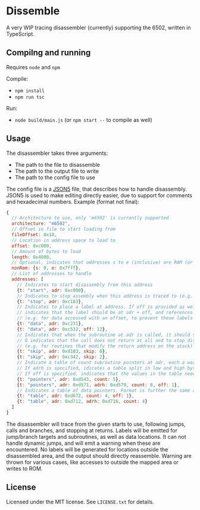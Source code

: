# Dissemble

A very WIP tracing disassembler (currently) supporting the 6502, written in TypeScript.

## Compilng and running

Requires `node` and `npm`

Compile:
- `npm install`
- `npm run tsc`

Run:
- `node build/main.js` (or `npm start --` to compile as well)

## Usage

The disassembler takes three arguments:
- The path to the file to disassemble
- The path to the output file to write
- The path to the config file to use

The config file is a [JSON5](https://json5.org) file, that describes how to handle disassembly.
JSON5 is used to make editing directly easier, due to support for comments and hexadecimal numbers.
Example (format not final):
```javascript
{
  // Architecture to use, only 'm6502' is currently supported
  architecture: "m6502",
  // Offset in file to start loading from
  fileOffset: 0x10,
  // Location in address space to load to
  offset: 0xc000,
  // Amount of bytes to load
  length: 0x4000,
  // Optional, indicates that addresses s to e (inclusive) are RAM (or otherwise not ROM), so expected to be written.
  nonRom: {s: 0, e: 0x7fff},
  // List of addresses to handle
  addresses: [
    // Indicates to start disassembly from this address
    {t: "start", adr: 0xc000},
    // Indicates to stop assembly when this address is traced to (e.g. to handle 'branch always' situations)
    {t: "stop", adr: 0xc183},
    // Indicates to place a label at address. If off is provided as well,
    // indicates that the label should be at adr + off, and references to use label - off
    // (e.g. for data accessed with an offset, to prevent these labels to be placed at the wrong spot)
    {t: "data", adr: 0xc231},
    {t: "data", adr: 0xc532, off: 12},
    // Indicates that when the subroutine at adr is called, it should skip that amount of bytes.
    // 0 indicates that the call does not return at all and to stop disassemly there
    // (e.g. for routines that modify the return address on the stack)
    {t: "skip", adr: 0xd103, skip: 0},
    {t: "skip", adr: 0xc342, skip: 2},
    // Indicate a table of count subroutine pointers at adr, each a word, each of which will be disassembled from.
    // If adrh is specified, idicates a table split in low and high bytes instead, with the high bytes at adrh.
    // If off is specified, indicates that the values in the table need this offset for the actual locations
    {t: "pointers", adr: 0xd543, count: 5},
    {t: "pointers", adr: 0xd571, adrh: 0xd579, count: 8, off: 1},
    // Indicates a table of data pointers. Format is further the same as for subroutine pointers
    {t: "table", adr: 0xd672, count: 4, off: 1},
    {t: "table", adr: 0xd712, adrh: 0xd716, count: 4}
  ]
}
```

The disassembler will trace from the given starts to use, following jumps, calls and branches, and stopping at returns.
Labels will be emitted for jump/branch targets and subroutines, as well as data locations.
It can not handle dynamic jumps, and will emit a warning when these are encountered.
No labels will be generated for locations outside the disassembled area, and the output should directly reassemble.
Warning are thrown for various cases, like accesses to outside the mapped area or writes to ROM.

## License

Licensed under the MIT license. See `LICENSE.txt` for details.
